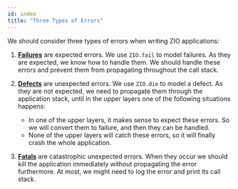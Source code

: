 ```yaml
---
id: index
title: "Three Types of Errors"
---
```


We should consider three types of errors when writing ZIO applications:

1. **[Failures](failures.md)** are expected errors. We use `ZIO.fail` to model failures. As they are expected, we know how to handle them. We should handle these errors and prevent them from propagating throughout the call stack.

2. **[Defects](defects.md)** are unexpected errors. We use `ZIO.die` to model a defect. As they are not expected, we need to propagate them through the application stack, until in the upper layers one of the following situations happens:

    - In one of the upper layers, it makes sense to expect these errors. So we will convert them to failure, and then they can be handled.
    - None of the upper layers will catch these errors, so it will finally crash the whole application.

3. **[Fatals](fatals.md)** are catastrophic unexpected errors. When they occur we should kill the application immediately without propagating the error furthermore. At most, we might need to log the error and print its call stack.

